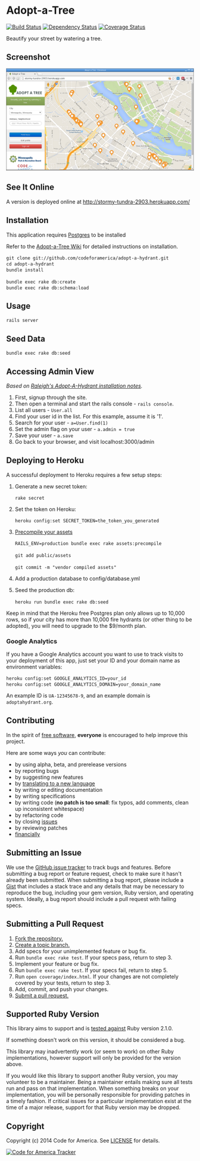 # Adopt-a-Tree

[![Build Status](http://img.shields.io/travis/codeforamerica/adopt-a-hydrant.svg)][travis]
[![Dependency Status](http://img.shields.io/gemnasium/codeforamerica/adopt-a-hydrant.svg)][gemnasium]
[![Coverage Status](http://img.shields.io/coveralls/codeforamerica/adopt-a-hydrant.svg)][coveralls]

[travis]: http://travis-ci.org/codeforamerica/adopt-a-hydrant
[gemnasium]: https://gemnasium.com/codeforamerica/adopt-a-hydrant
[coveralls]: https://coveralls.io/r/codeforamerica/adopt-a-hydrant

Beautify your street by watering a tree.

## Screenshot
![Adopt-a-Hydrant](screenshot.png "Adopt-a-Tree")

## See It Online
A version is deployed online at <http://stormy-tundra-2903.herokuapp.com/>

## Installation
This application requires [Postgres](http://www.postgresql.org/) to be installed

Refer to the [Adopt-a-Tree Wiki](https://github.com/codeforamerica/adopt-a-hydrant/wiki/Adopta-Install-Notes) for detailed instructions on installation.

    git clone git://github.com/codeforamerica/adopt-a-hydrant.git
    cd adopt-a-hydrant
    bundle install

    bundle exec rake db:create
    bundle exec rake db:schema:load

## Usage
    rails server

## Seed Data
    bundle exec rake db:seed

## Accessing Admin View

*Based on [Raleigh's Adopt-A-Hydrant installation notes](http://localwiki.net/raleigh/Adopta_App/Development?&docuredirected_from=raleigh%20adopta%20app/development).*

1. First, signup through the site. 
2. Then open a terminal and start the rails console - `rails console`.
3. List all users - `User.all`
4. Find your user id in the list. For this example, assume it is '1'.
5. Search for your user - `a=User.find(1)`
6. Set the admin flag on your user - `a.admin = true`
7. Save your user - `a.save`
8. Go back to your browser, and visit localhost:3000/admin

## Deploying to Heroku
A successful deployment to Heroku requires a few setup steps:

1. Generate a new secret token:

    ```
    rake secret
    ```

2. Set the token on Heroku:

    ```
    heroku config:set SECRET_TOKEN=the_token_you_generated
    ```

3. [Precompile your assets](https://devcenter.heroku.com/articles/rails3x-asset-pipeline-cedar)

    ```
    RAILS_ENV=production bundle exec rake assets:precompile

    git add public/assets

    git commit -m "vendor compiled assets"
    ```

4. Add a production database to config/database.yml

5. Seed the production db:

    `heroku run bundle exec rake db:seed`

Keep in mind that the Heroku free Postgres plan only allows up to 10,000 rows,
so if your city has more than 10,000 fire hydrants (or other thing to be
adopted), you will need to upgrade to the $9/month plan.

### Google Analytics
If you have a Google Analytics account you want to use to track visits to your
deployment of this app, just set your ID and your domain name as environment
variables:

    heroku config:set GOOGLE_ANALYTICS_ID=your_id
    heroku config:set GOOGLE_ANALYTICS_DOMAIN=your_domain_name

An example ID is `UA-12345678-9`, and an example domain is `adoptahydrant.org`.

## Contributing
In the spirit of [free software][free-sw], **everyone** is encouraged to help
improve this project.

[free-sw]: http://www.fsf.org/licensing/essays/free-sw.html

Here are some ways *you* can contribute:

* by using alpha, beta, and prerelease versions
* by reporting bugs
* by suggesting new features
* by [translating to a new language][locales]
* by writing or editing documentation
* by writing specifications
* by writing code (**no patch is too small**: fix typos, add comments, clean up
  inconsistent whitespace)
* by refactoring code
* by closing [issues][]
* by reviewing patches
* [financially][]

[locales]: https://github.com/codeforamerica/adopt-a-hydrant/tree/master/config/locales
[issues]: https://github.com/codeforamerica/adopt-a-hydrant/issues
[financially]: https://secure.codeforamerica.org/page/contribute

## Submitting an Issue
We use the [GitHub issue tracker][issues] to track bugs and features. Before
submitting a bug report or feature request, check to make sure it hasn't
already been submitted. When submitting a bug report, please include a [Gist][]
that includes a stack trace and any details that may be necessary to reproduce
the bug, including your gem version, Ruby version, and operating system.
Ideally, a bug report should include a pull request with failing specs.

[gist]: https://gist.github.com/

## Submitting a Pull Request
1. [Fork the repository.][fork]
2. [Create a topic branch.][branch]
3. Add specs for your unimplemented feature or bug fix.
4. Run `bundle exec rake test`. If your specs pass, return to step 3.
5. Implement your feature or bug fix.
6. Run `bundle exec rake test`. If your specs fail, return to step 5.
7. Run `open coverage/index.html`. If your changes are not completely covered
   by your tests, return to step 3.
8. Add, commit, and push your changes.
9. [Submit a pull request.][pr]

[fork]: http://help.github.com/fork-a-repo/
[branch]: http://learn.github.com/p/branching.html
[pr]: http://help.github.com/send-pull-requests/

## Supported Ruby Version
This library aims to support and is [tested against][travis] Ruby version 2.1.0.

If something doesn't work on this version, it should be considered a bug.

This library may inadvertently work (or seem to work) on other Ruby
implementations, however support will only be provided for the version above.

If you would like this library to support another Ruby version, you may
volunteer to be a maintainer. Being a maintainer entails making sure all tests
run and pass on that implementation. When something breaks on your
implementation, you will be personally responsible for providing patches in a
timely fashion. If critical issues for a particular implementation exist at the
time of a major release, support for that Ruby version may be dropped.

## Copyright
Copyright (c) 2014 Code for America. See [LICENSE][] for details.

[license]: https://github.com/codeforamerica/adopt-a-hydrant/blob/master/LICENSE.md

[![Code for America Tracker](http://stats.codeforamerica.org/codeforamerica/adopt-a-hydrant.png)][tracker]

[tracker]: http://stats.codeforamerica.org/projects/adopt-a-hydrant
